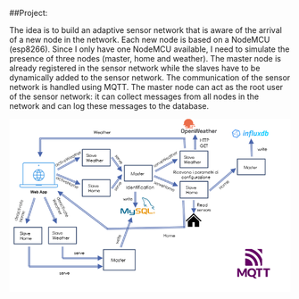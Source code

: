 ##Project:

The idea is to build an adaptive sensor network that is aware of the arrival of a new node in the network. Each new node is based on a NodeMCU (esp8266).
Since I only have one NodeMCU available, I need to simulate the presence of three nodes (master, home and weather). The master node is already registered in the sensor network while the slaves have to be dynamically added to the sensor network. The communication of the sensor network is handled using MQTT. The master node can act as the root user of the sensor network: it can collect messages from all nodes in the network and can log these messages to the database.


![Demp](schema.png)
